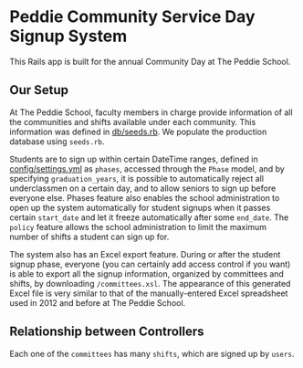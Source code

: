 Peddie Community Service Day Signup System
==========================================

This Rails app is built for the annual Community Day at The Peddie School.

Our Setup
---------

At The Peddie School, faculty members in charge provide information of all the communities and shifts available under each community.  This information was defined in [db/seeds.rb](https://github.com/jiehanzheng/peddie_communityservice/blob/master/db/seeds.rb).  We populate the production database using `seeds.rb`.

Students are to sign up within certain DateTime ranges, defined in [config/settings.yml](https://github.com/jiehanzheng/peddie_communityservice/blob/master/config/settings.yml) as `phases`, accessed through the `Phase` model, and by specifying `graduation_years`, it is possible to automatically reject all underclassmen on a certain day, and to allow seniors to sign up before everyone else.  Phases feature also enables the school administration to open up the system automatically for student signups when it passes certain `start_date` and let it freeze automatically after some `end_date`.  The `policy` feature allows the school administration to limit the maximum number of shifts a student can sign up for.

The system also has an Excel export feature.  During or after the student signup phase, everyone (you can certainly add access control if you want) is able to export all the signup information, organized by committees and shifts, by downloading `/committees.xsl`.  The appearance of this generated Excel file is very similar to that of the manually-entered Excel spreadsheet used in 2012 and before at The Peddie School.

Relationship between Controllers
--------------------------------

Each one of the `committees` has many `shifts`, which are signed up by `users`.
